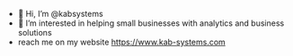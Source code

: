 - 👋 Hi, I’m @kabsystems
- 👀 I’m interested in helping small businesses with analytics and business solutions
- reach me on my website https://www.kab-systems.com



<!---
kabsystems/kabsystems is a ✨ special ✨ repository because its `README.md` (this file) appears on your GitHub profile.
You can click the Preview link to take a look at your changes.
--->
